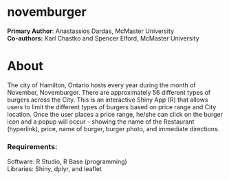 # novemburger

<strong>Primary Author</strong>: Anastassios Dardas, McMaster University<br>
<strong>Co-authors:</strong> Karl Chastko and Spencer Elford, McMaster University

<h1><strong>About</strong></h1>
The city of Hamilton, Ontario hosts every year during the month of November, Novemburger. There are approximately 56 different types of burgers across the City. This is an interactive Shiny App (R) that allows users to limit the different types of burgers based on price range and City location. Once the user places a price range, he/she can click on the burger icon and a popup will occur - showing the name of the Restaurant (hyperlink), price, name of burger, burger photo, and immediate directions. 

<h3><strong>Requirements:</strong></h3>

Software: R Studio, R Base (programming)<br>
Libraries: Shiny, dplyr, and leaflet 
